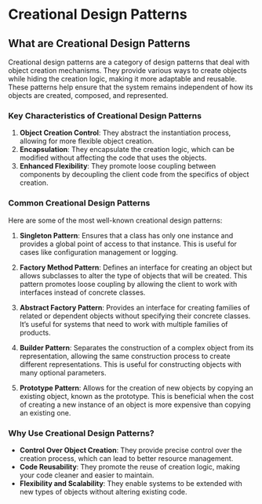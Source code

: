 # Creational Design Patterns

## What are Creational Design Patterns

Creational design patterns are a category of design patterns that deal with object creation mechanisms. They provide various ways to create objects while hiding the creation logic, making it more adaptable and reusable. These patterns help ensure that the system remains independent of how its objects are created, composed, and represented.

### Key Characteristics of Creational Design Patterns

1. **Object Creation Control**: They abstract the instantiation process, allowing for more flexible object creation.
2. **Encapsulation**: They encapsulate the creation logic, which can be modified without affecting the code that uses the objects.
3. **Enhanced Flexibility**: They promote loose coupling between components by decoupling the client code from the specifics of object creation.

### Common Creational Design Patterns

Here are some of the most well-known creational design patterns:

1. **Singleton Pattern**: Ensures that a class has only one instance and provides a global point of access to that instance. This is useful for cases like configuration management or logging.

2. **Factory Method Pattern**: Defines an interface for creating an object but allows subclasses to alter the type of objects that will be created. This pattern promotes loose coupling by allowing the client to work with interfaces instead of concrete classes.

3. **Abstract Factory Pattern**: Provides an interface for creating families of related or dependent objects without specifying their concrete classes. It’s useful for systems that need to work with multiple families of products.

4. **Builder Pattern**: Separates the construction of a complex object from its representation, allowing the same construction process to create different representations. This is useful for constructing objects with many optional parameters.

5. **Prototype Pattern**: Allows for the creation of new objects by copying an existing object, known as the prototype. This is beneficial when the cost of creating a new instance of an object is more expensive than copying an existing one.

### Why Use Creational Design Patterns?

- **Control Over Object Creation**: They provide precise control over the creation process, which can lead to better resource management.
- **Code Reusability**: They promote the reuse of creation logic, making your code cleaner and easier to maintain.
- **Flexibility and Scalability**: They enable systems to be extended with new types of objects without altering existing code.
